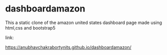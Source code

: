 # dashboardamazon
This a static clone of the amazon united states dashboard page made using html,css and bootstrap5


link:

https://anubhavchakrabortynits.github.io/dashboardamazon/
